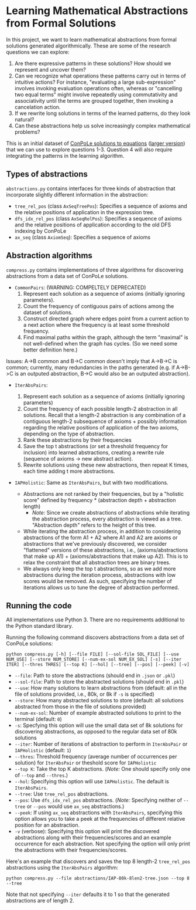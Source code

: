 # Learning Mathematical Abstractions from Formal Solutions

In this project, we want to learn mathematical abstractions from formal solutions generated algorithmically. These are some of the research questions we can explore:

1. Are there expressive patterns in these solutions? How should we represent and uncover them?
2. Can we recognize what operations these patterns carry out in terms of intuitive actions? For instance, "evaluating a large sub-expression" involves invoking evaluation operations often, whereas or "cancelling two equal terms" might involve repeatedly using commutativity and associativity until the terms are grouped together, then invoking a cancelation action.
3. If we rewrite long solutions in terms of the learned patterns, do they look natural?
4. Can these abstractions help us solve increasingly complex mathematical problems?

This is an initial dataset of [ConPoLe solutions to equations](https://drive.google.com/file/d/1-5SPDOIrxQ7jpC34sVOTbDfKVxRAJPxY/view?usp=sharing) ([larger version](https://drive.google.com/file/d/11M5ceRy7n3pnX2ORwWXE0uNdgLziSVMm/view?usp=sharing))
that we can use to explore questions 1-3. Question 4 will also require integrating the patterns in the learning algorithm.

## Types of abstractions

`abstractions.py` contains interfaces for three kinds of abstraction that incorporate slightly different information in the abstraction:
* `tree_rel_pos` (class `AxSeqTreePos`): Specifies a sequence of axioms and the relative positions of application in the expression tree.
* `dfs_idx_rel_pos` (class `AxSeqRelPos`): Specifies a sequence of axioms and the relative positions of application according to the old DFS indexing by ConPoLe
* `ax_seq` (class `AxiomSeq`): Specifies a sequence of axioms

## Abstraction algorithms

`compress.py` contains implementations of three algorithms for discovering abstractions from a data set of ConPoLe solutions.
* `CommonPairs`: (WARNING: COMPELTELY DEPRECATED)
  1. Represent each solution as a sequence of axioms (initially ignoring parameters).
  2. Count the frequency of contiguous pairs of actions among the dataset of solutions.
  3. Construct directed graph where edges point from a current action to a next action where the frequency is at least some threshold frequency.
  4. Find maximal paths within the graph, although the term "maximal" is not well-defined when the graph has cycles. (So we need some better definition here.)

Issues: A->B common and B->C common doesn't imply that A->B->C is common; currently, many redundancies in the paths generated (e.g. if A->B->C is an outputed abstraction, B->C would also be an outputed abstraction).

* `IterAbsPairs`:
  1. Represent each solution as a sequence of axioms (initially ignoring parameters)
  2. Count the frequency of each possible length-2 abstraction in all solutions. Recall that a length-2 abstraction is any combination of a contiguous length-2 subsequence of axioms + possibly information regarding the relative positions of application of the two axioms, depending on the type of abstraction.
  3. Rank these abstractions by their frequencies
  4. Save the top t abstractions (or set a threshold frequency for inclusion) into learned abstractions, creating a rewrite rule (sequence of axioms -> new abstract action).
  5. Rewrite solutions using these new abstractions, then repeat K times, each time adding t more abstractions.

* `IAPHolistic`: Same as `IterAbsPairs`, but with two modifications.
  * Abstractions are not ranked by their frequencies, but by a "holistic score" defined by frequency * (abstraction depth + abstraction length)
    - *Note:* Since we create abstractions of abstractions while iterating the abstraction process, every abstraction is viewed as a tree. "Abstraction depth" refers to the height of this tree.
  * While iterating the abstraction process, in addition to considering abstractions of the form A1 + A2 where A1 and A2 are axioms or abstractions that we've previously discovered, we consider "flattened" versions of these abstractions, i.e., (axioms/abstractions that make up A1) + (axioms/abstractions that make up A2). This is to relax the constraint that all abstraction trees are binary trees.
  * We always only keep the top t abstractions, so as we add more abstractions during the iteration process, abstractions with low scores would be removed. As such, specifying the number of iterations allows us to tune the degree of abstraction performed.

## Running the code

All implementations use Python 3. There are no requirements additional to the Python standard library.

Running the following command discovers abstractions from a data set of ConPoLe solutions:
```
python compress.py [-h] [--file FILE] [--sol-file SOL_FILE] [--use NUM_USE] [--store NUM_STORE] [--num-ex-sol NUM_EX_SOL] [-s] [--iter ITER] [--thres THRES] [--top K] [--hol] [--tree] [--pos] [--peek] [-v]
```
* `--file`: Path to store the abstractions (should end in `.json` or `.pkl`)
* `--sol-file`: Path to store the abstracted solutions (should end in `.pkl`)
* `--use`: How many solutions to learn abstractions from (default: all in the file of solutions provided, i.e., 80k, or 8k if `-s` is specified)
* `--store`: How many abstracted solutions to store (default: all solutions abstracted from those in the file of solutions provided)
* `--num-ex-sol`: Number of example abstracted solutions to print to the terminal (default: `0`)
* `-s`: Specfying this option will use the small data set of 8k solutions for discovering abstractions, as opposed to the regular data set of 80k solutions
* `--iter`: Number of iterations of abstraction to perform in `IterAbsPair` or `IAPHolistic` (default: `1`)
* `--thres`: Threshold frequency (average number of occurrences per solution) for `IterAbsPair` or theshold score for `IAPHolistic`
* `--top K`: Take the top K abstractions. (*Note:* One should specify only one of `--top` and `--thres`.)
* `--hol`: Specifying this option will use `IAPHolistic`. The default is `IterAbsPairs`.
* `--tree`: Use `tree_rel_pos` abstractions.
* `--pos`: Use `dfs_idx_rel_pos` abstractions. (*Note:* Specifying neither of `--tree` or `--pos` would use `ax_seq` abstractions.)
* `--peek`: If using `ax_seq` abstractions with `IterAbsPairs`, specifying this option allows you to take a peek at the frequencies of different relative position for an abstraction.
* `-v` (verbose): Specifying this option will print the discovered abstractions along with their frequencies/scores and an example occurrence for each abstraction. Not specifying the option will only print the abstractions with their frequencies/scores.

Here's an example that discovers and saves the top 8 length-2 `tree_rel_pos` abstractions using the `IterAbsPairs` algorithm:
```
python compress.py --file abstractions/IAP-80k-8len2-tree.json --top 8 --tree
```
Note that not specifying `--iter` defaults it to 1 so that the generated abstractions are of length 2.
